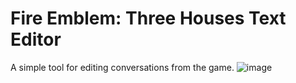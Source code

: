 ﻿# Fire Emblem: Three Houses Text Editor
A simple tool for editing conversations from the game.
![image](https://image.noelshack.com/fichiers/2019/45/7/1573366540-screenshot-10.png)